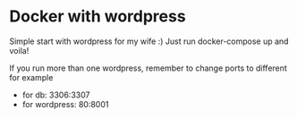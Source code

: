 # Docker with wordpress

Simple start with wordpress for my wife :)
Just run docker-compose up and voila!

If you run more than one wordpress, remember to change ports to different for example
- for db: 3306:3307
- for wordpress: 80:8001